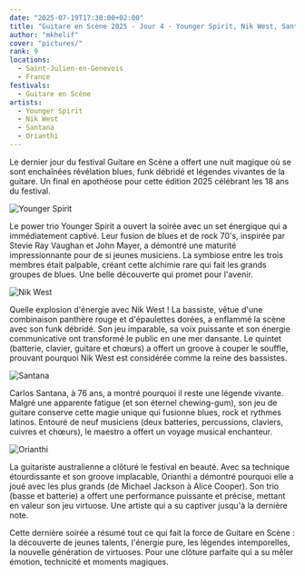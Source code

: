 ```yaml
---
date: "2025-07-19T17:30:00+02:00"
title: "Guitare en Scène 2025 - Jour 4 - Younger Spirit, Nik West, Santana, Orianthi"
author: "mkhelif"
cover: "pictures/"
rank: 9
locations:
  - Saint-Julien-en-Genevois
  - France
festivals:
  - Guitare en Scène
artists:
  - Younger Spirit
  - Nik West
  - Santana
  - Orianthi
---
```


Le dernier jour du festival Guitare en Scène a offert une nuit magique où se sont enchaînées révélation blues, funk
débridé et légendes vivantes de la guitare. Un final en apothéose pour cette édition 2025 célébrant les 18 ans du
festival.


![Younger Spirit]()

Le power trio Younger Spirit a ouvert la soirée avec un set énergique qui a immédiatement captivé. Leur fusion de blues
et de rock 70's, inspirée par Stevie Ray Vaughan et John Mayer, a démontré une maturité impressionnante pour de si
jeunes musiciens. La symbiose entre les trois membres était palpable, créant cette alchimie rare qui fait les grands
groupes de blues. Une belle découverte qui promet pour l'avenir.


![Nik West]()

Quelle explosion d'énergie avec Nik West ! La bassiste, vêtue d'une combinaison panthère rouge et d'épaulettes dorées, a
enflammé la scène avec son funk débridé. Son jeu imparable, sa voix puissante et son énergie communicative ont
transformé le public en une mer dansante. Le quintet (batterie, clavier, guitare et chœurs) a offert un groove à couper
le souffle, prouvant pourquoi Nik West est considérée comme la reine des bassistes.


![Santana]()

Carlos Santana, à 76 ans, a montré pourquoi il reste une légende vivante. Malgré une apparente fatigue (et son éternel
chewing-gum), son jeu de guitare conserve cette magie unique qui fusionne blues, rock et rythmes latinos. Entouré de
neuf musiciens (deux batteries, percussions, claviers, cuivres et chœurs), le maestro a offert un voyage musical
enchanteur.


![Orianthi]()

La guitariste australienne a clôturé le festival en beauté. Avec sa technique étourdissante et son groove implacable,
Orianthi a démontré pourquoi elle a joué avec les plus grands (de Michael Jackson à Alice Cooper). Son trio (basse et
batterie) a offert une performance puissante et précise, mettant en valeur son jeu virtuose. Une artiste qui a su
captiver jusqu'à la dernière note.


Cette dernière soirée a résumé tout ce qui fait la force de Guitare en Scène : la découverte de jeunes talents,
l'énergie pure, les légendes intemporelles, la nouvelle génération de virtuoses. Pour une clôture parfaite qui a su
mêler émotion, technicité et moments magiques.
